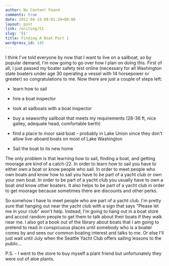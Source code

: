 ```yaml
---
author: No Content Found
comments: true
date: 2012-04-19 00:01:34+00:00
layout: post
link: /writing/51
slug: '51'
title: Finding A Boat Part 1
wordpress_id: 145
---
```


I think I've told everyone by now that I want to live on a sailboat, so by popular demand, I'm now going to go over how I plan on doing this.
First of all, I just passed my boater safety test online (necessary for all Washington state boaters under age 30 operating a vessel with 14 horsepower or greater) so congratulations to me. Now there are just a couple of steps left:






  * learn how to sail


  * hire a boat inspector


  * look at sailboats with a boat inspector


  * buy a seaworthy sailboat that meets my requirements (28-36 ft, nice galley, adequate head, comfortable berth)


  * find a place to moor said boat - probably in Lake Union since they don't allow live-aboard boats on most of Lake Washington


  * Sail the boat to its new home




The only problem is that learning how to sail, finding a boat, and getting moorage are kind of a catch-22. In order to learn how to sail you have to either own a boat or know people who sail. In order to meet people who own boats and know how to sail you have to be part of a yacht club or own your own boat. In order to be part of a yacht club you usually have to own a boat _and_ know other boaters. It also helps to be part of a yacht club in order to get moorage because sometimes there are discounts and other perks.




So somehow I have to meet people who are part of a yacht club. I'm pretty sure that hanging out near the yacht club with a sign that says "Please let me in your club" won't help. Instead, I'm going to hang out in a boat store and accost random people to get them to talk about their boats if they walk near me. I also got a book out of the library about boats that I am going to pretend to read in conspicuous places until somebody who is a boater comes by and sees our common boating interest and talks to me. Or else I'll just wait until July when the Seattle Yacht Club offers sailing lessons to the public...




P.S. - I went to the store to buy myself a plant friend but unfortunately they were out of aloe plants.
